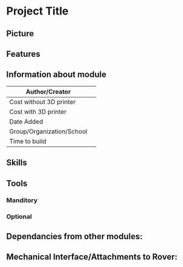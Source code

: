 # Project Title

## Picture

## Features 
## Information about module

| Author/Creator            |        |
| --------------            | -------|
| Cost without 3D printer   |        |
| Cost with 3D printer      |        |
| Date Added                |        |
| Group/Organization/School |        |
| Time to build             |        |

## Skills

## Tools

### Manditory 

### Optional

## Dependancies from other modules:

## Mechanical Interface/Attachments to Rover:
